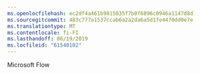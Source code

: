```yaml
---
ms.openlocfilehash: ec2df4a461b9815035f7b0f6896c0946a1147d8d
ms.sourcegitcommit: 483c777a1537ccab6a2a2da6a5d1fe4470dd0e7e
ms.translationtype: MT
ms.contentlocale: fi-FI
ms.lasthandoff: 06/19/2019
ms.locfileid: "61540102"
---
```

Microsoft Flow